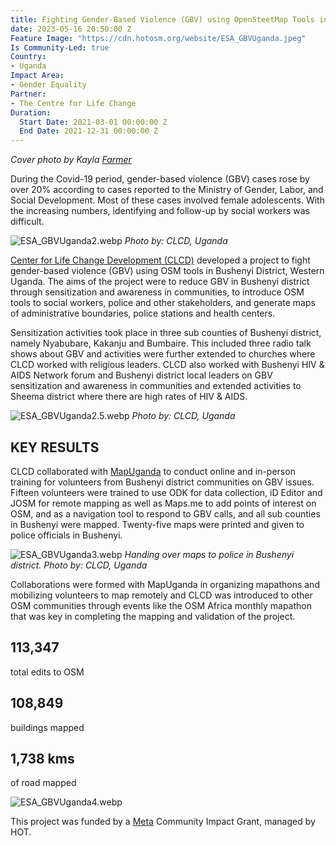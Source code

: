 ```yaml
---
title: Fighting Gender-Based Violence (GBV) using OpenSteetMap Tools in Western Uganda
date: 2023-05-16 20:50:00 Z
Feature Image: "https://cdn.hotosm.org/website/ESA_GBVUganda.jpeg"
Is Community-Led: true
Country:
- Uganda
Impact Area:
- Gender Equality
Partner:
- The Centre for Life Change
Duration:
  Start Date: 2021-03-01 00:00:00 Z
  End Date: 2021-12-31 00:00:00 Z
---
```


*Cover photo by Kayla [Farmer](https://unsplash.com/@imagesbykayla?utm_source=shorthand_production&utm_medium=referral)*

During the Covid-19 period, gender-based violence (GBV) cases rose by over 20% according to cases reported to the Ministry of Gender, Labor, and Social Development. Most of these cases involved female adolescents. With the increasing numbers, identifying and follow-up by social workers was difficult.

![ESA_GBVUganda2.webp](https://cdn.hotosm.org/website/ESA_GBVUganda2.webp)
*Photo by: CLCD, Uganda*

<a href="https://www.facebook.com/centerforlifechangedevelopement/">Center for Life Change Development (CLCD)</a> developed a project to fight gender-based violence (GBV) using OSM tools in Bushenyi District, Western Uganda. The aims of the project were to reduce GBV in Bushenyi district through sensitization and awareness in communities, to introduce OSM tools to social workers, police and other stakeholders, and generate maps of administrative boundaries, police stations and health centers.

Sensitization activities took place in three sub counties of Bushenyi district, namely Nyabubare, Kakanju and Bumbaire. This included three radio talk shows about GBV and activities were further extended to churches where CLCD worked with religious leaders. CLCD also worked with Bushenyi HIV & AIDS Network forum and Bushenyi district local leaders on GBV sensitization and awareness in communities and extended activities to Sheema district where there are high rates of HIV & AIDS.

![ESA_GBVUganda2.5.webp](https://cdn.hotosm.org/website/ESA_GBVUganda2.5.webp)
*Photo by: CLCD, Uganda*


<h2>KEY RESULTS</h2>

CLCD collaborated with <a href="https://mapuganda.org/">MapUganda</a> to conduct online and in-person training for volunteers from Bushenyi district communities on GBV issues. Fifteen volunteers were trained to use ODK for data collection, iD Editor and JOSM for remote mapping as well as Maps.me to add points of interest on OSM, and as a navigation tool to respond to GBV calls, and all sub counties in Bushenyi were mapped. Twenty-five maps were printed and given to police officials in Bushenyi.

![ESA_GBVUganda3.webp](https://cdn.hotosm.org/website/ESA_GBVUganda3.webp)
*Handing over maps to police in Bushenyi district. Photo by: CLCD, Uganda*

Collaborations were formed with MapUganda in organizing mapathons and mobilizing volunteers to map remotely and CLCD was introduced to other OSM communities through events like the OSM Africa monthly mapathon that was key in completing the mapping and validation of the project.

<h2>113,347</h2> total edits to OSM
<h2>108,849</h2> buildings mapped
<h2>1,738 kms</h2> of road mapped

![ESA_GBVUganda4.webp](https://cdn.hotosm.org/website/ESA_GBVUganda4.webp)

This project was funded by a [Meta](https://www.meta.com/) Community Impact Grant, managed by HOT.